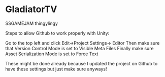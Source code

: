 # GladiatorTV
SSGAMEJAM thingylingy

Steps to allow Github to work properly with Unity:

Go to the top left and click Edit->Project Settings-> Editor
Then make sure that Version Control Mode is set to Visible Meta Files
Finally make sure Asset Serialization Mode is set to Force Text

These might be done already because I updated the project on Github to have these settings but just make sure anyways!
